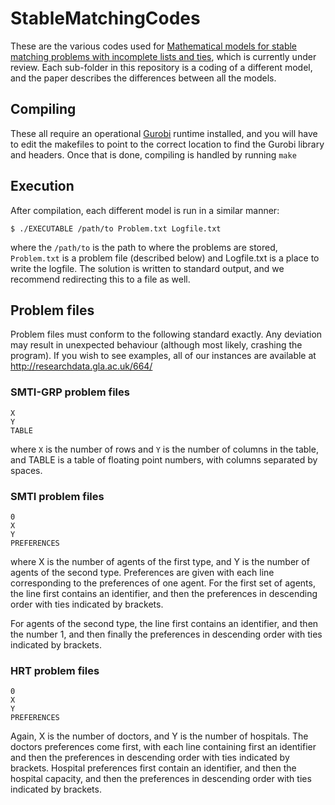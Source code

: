 # StableMatchingCodes

These are the various codes used for [Mathematical models for stable matching problems with incomplete lists and ties](https://arxiv.org/abs/1810.02711), which is currently under review. Each sub-folder in this repository is a coding of a different model, and the paper describes the differences between all the models.

## Compiling

These all require an operational [Gurobi](https://gurobi.com) runtime installed, and you will have to edit the makefiles to point to the correct location to find the Gurobi library and headers. Once that is done, compiling is handled by running `make`


## Execution

After compilation, each different model is run in a similar manner:
```
$ ./EXECUTABLE /path/to Problem.txt Logfile.txt
```

where the `/path/to` is the path to where the problems are stored, `Problem.txt` is a problem file (described below) and Logfile.txt is a place to write the logfile. The solution is written to standard output, and we recommend redirecting this to a file as well.


## Problem files

Problem files must conform to the following standard exactly. Any deviation may result in unexpected behaviour (although most likely, crashing the program). If you wish to see examples, all of our instances are available at http://researchdata.gla.ac.uk/664/

### SMTI-GRP problem files

```
X
Y
TABLE
```
where `X` is the number of rows and `Y` is the number of columns in the table, and TABLE is a table of floating point numbers, with columns separated by spaces.

### SMTI problem files

```
0
X
Y
PREFERENCES
```

where X is the number of agents of the first type, and Y is the number of agents of the second type. Preferences are given with each line corresponding to the preferences of one agent. For the first set of agents, the line first contains an identifier, and then the preferences in descending order with ties indicated by brackets.

For agents of the second type, the line first contains an identifier, and then the number 1, and then finally the preferences in descending order with ties indicated by brackets. 

### HRT problem files

```
0
X
Y
PREFERENCES
```

Again, X is the number of doctors, and Y is the number of hospitals. The doctors preferences come first, with each line containing first an identifier and then the preferences in descending order with ties indicated by brackets.
Hospital preferences first contain an identifier, and then the hospital capacity, and then the preferences in descending order with ties indicated by brackets.

